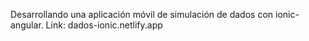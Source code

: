 Desarrollando una aplicación móvil de simulación de dados con ionic-angular.
Link: dados-ionic.netlify.app
